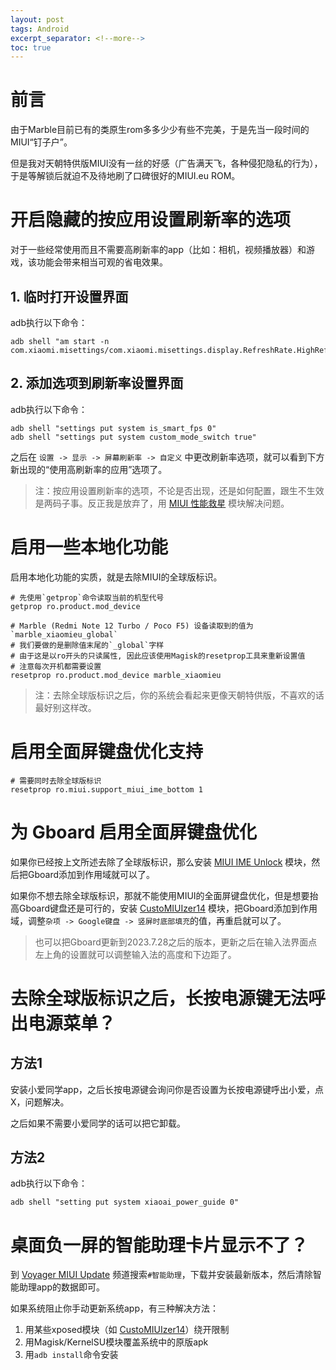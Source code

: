 ```yaml
---
layout: post
tags: Android
excerpt_separator: <!--more-->
toc: true
---
```


# 前言

由于Marble目前已有的类原生rom多多少少有些不完美，于是先当一段时间的MIUI“钉子户”。

但是我对天朝特供版MIUI没有一丝的好感（广告满天飞，各种侵犯隐私的行为），于是等解锁后就迫不及待地刷了口碑很好的MIUI.eu ROM。

<!--more-->

# 开启隐藏的按应用设置刷新率的选项

对于一些经常使用而且不需要高刷新率的app（比如：相机，视频播放器）和游戏，该功能会带来相当可观的省电效果。

## 1. 临时打开设置界面

adb执行以下命令：

```shell
adb shell "am start -n com.xiaomi.misettings/com.xiaomi.misettings.display.RefreshRate.HighRefreshOptionsActivity"
```

## 2. 添加选项到刷新率设置界面

adb执行以下命令：

```shell
adb shell "settings put system is_smart_fps 0"
adb shell "settings put system custom_mode_switch true"
```

之后在 `设置 -> 显示 -> 屏幕刷新率 -> 自定义` 中更改刷新率选项，就可以看到下方新出现的“使用高刷新率的应用”选项了。

> 注：按应用设置刷新率的选项，不论是否出现，还是如何配置，跟生不生效是两码子事。反正我是放弃了，用 [MIUI 性能救星](https://github.com/Xposed-Modules-Repo/com.rdstory.miuiperfsaver) 模块解决问题。

# 启用一些本地化功能

启用本地化功能的实质，就是去除MIUI的全球版标识。

```shell
# 先使用`getprop`命令读取当前的机型代号
getprop ro.product.mod_device

# Marble (Redmi Note 12 Turbo / Poco F5) 设备读取到的值为`marble_xiaomieu_global`
# 我们要做的是删除值末尾的`_global`字样
# 由于这是以ro开头的只读属性, 因此应该使用Magisk的resetprop工具来重新设置值
# 注意每次开机都需要设置
resetprop ro.product.mod_device marble_xiaomieu
```

> 注：去除全球版标识之后，你的系统会看起来更像天朝特供版，不喜欢的话最好别这样改。

# 启用全面屏键盘优化支持

```shell
# 需要同时去除全球版标识
resetprop ro.miui.support_miui_ime_bottom 1
```

# 为 Gboard 启用全面屏键盘优化

如果你已经按上文所述去除了全球版标识，那么安装 [MIUI IME Unlock](https://github.com/Xposed-Modules-Repo/com.xposed.miuiime) 模块，然后把Gboard添加到作用域就可以了。

如果你不想去除全球版标识，那就不能使用MIUI的全面屏键盘优化，但是想要抬高Gboard键盘还是可行的，安装 [CustoMIUIzer14](https://github.com/monwf/customiuizer) 模块，把Gboard添加到作用域，调整`杂项 -> Google键盘 -> 竖屏时底部填充`的值，再重启就可以了。

> 也可以把Gboard更新到2023.7.28之后的版本，更新之后在输入法界面点左上角的设置就可以调整输入法的高度和下边距了。

# 去除全球版标识之后，长按电源键无法呼出电源菜单？

## 方法1

安装小爱同学app，之后长按电源键会询问你是否设置为长按电源键呼出小爱，点X，问题解决。

之后如果不需要小爱同学的话可以把它卸载。

## 方法2

adb执行以下命令：

```shell
adb shell "setting put system xiaoai_power_guide 0"
```

# 桌面负一屏的智能助理卡片显示不了？

到 [Voyager MIUI Update](https://t.me/VoyagerMIUIUpdate) 频道搜索`#智能助理`，下载并安装最新版本，然后清除智能助理app的数据即可。

如果系统阻止你手动更新系统app，有三种解决方法：

1. 用某些xposed模块（如 [CustoMIUIzer14](https://github.com/monwf/customiuizer)）绕开限制
2. 用Magisk/KernelSU模块覆盖系统中的原版apk
3. 用`adb install`命令安装
